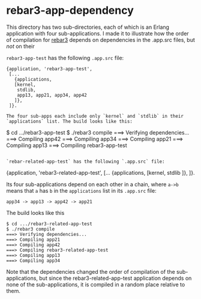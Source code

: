 rebar3-app-dependency
=====

This directory has two sub-directories, each of which is an Erlang
application with four sub-applications. I made it to illustrate how
the order of compilation for [rebar3](https://github.com/rebar/rebar3)
depends on dependencies in the .app.src files, but _not_ on their

`rebar3-app-test` has the following `.app.src` file:

```
{application, 'rebar3-app-test',
 [...
   {applications,
   [kernel,
    stdlib,
    app13, app21, app34, app42
   ]},
 ]}.

The four sub-apps each include only `kernel` and `stdlib` in their
`applications` list. The build looks like this:

```
$ cd .../rebar3-app-test
$ ./rebar3 compile
===> Verifying dependencies...
===> Compiling app42
===> Compiling app34
===> Compiling app21
===> Compiling app13
===> Compiling rebar3-app-test
```

`rebar-related-app-test` has the following `.app.src` file:

```
{application, 'rebar3-related-app-test',
 [...
  {applications,
   [kernel,
    stdlib
   ]},
 ]}.

Its four sub-applications depend on each other in a chain, where
`a->b` means that `a` has `b` in the `applications` list in its
`.app.src` file:

```
app34 -> app13 -> app42 -> app21
```

The build looks like this

```
$ cd .../rebar3-related-app-test
$ ./rebar3 compile
===> Verifying dependencies...
===> Compiling app21
===> Compiling app42
===> Compiling rebar3-related-app-test
===> Compiling app13
===> Compiling app34
```

Note that the dependencies changed the order of compilation of the
sub-applications, but since the rebar3-related-app-test application
depends on none of the sub-applications, it is compiled in a random
place relative to them.
